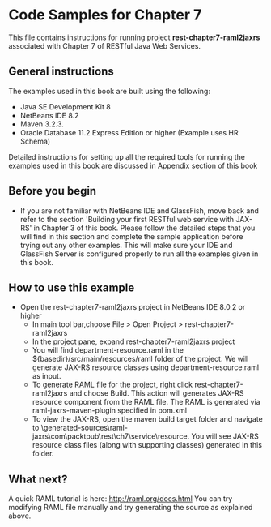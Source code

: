 Code Samples for Chapter 7
==========================
This file contains instructions for running project **rest-chapter7-raml2jaxrs** associated with Chapter 7 of RESTful Java Web Services.

General instructions
--------------------
The examples used in this book are built using the following:

- Java SE Development Kit 8
- NetBeans IDE 8.2 
- Maven 3.2.3. 
- Oracle Database 11.2 Express Edition or higher (Example uses HR Schema)

Detailed instructions for setting up all the required tools for running the 
examples used in this book are discussed in Appendix  section of this book

Before you begin
----------------
- If you are not familiar with NetBeans IDE and GlassFish, move back and refer to the section 'Building your first RESTful web service with JAX-RS' in Chapter 3 of this book. Please follow the detailed steps that you will find in this section and complete the sample application before trying out any other examples. This will make sure your IDE and GlassFish Server is configured properly to run all the examples given in this book.

How to use this example 
-------------------------
   
- Open the rest-chapter7-raml2jaxrs project in NetBeans IDE 8.0.2 or higher
    - In main tool bar,choose File > Open Project > rest-chapter7-raml2jaxrs
    - In the project pane, expand rest-chapter7-raml2jaxrs project   
    - You will find department-resource.raml in the ${basedir}/src/main/resources/raml folder of the project. We will generate JAX-RS resource classes using  department-resource.raml as input.
    - To generate RAML file for the project, right click rest-chapter7-raml2jaxrs and choose Build. This action will generates JAX-RS resource component from the RAML file. The RAML is generated via raml-jaxrs-maven-plugin specified in pom.xml
    - To view the JAX-RS, open the maven build target folder and navigate to <target>\generated-sources\raml-jaxrs\com\packtpub\rest\ch7\service\resource. You will see JAX-RS resource class files (along with supporting classes) generated in this folder. 



What next?
----------------------------
A quick RAML tutorial is here: http://raml.org/docs.html
You can try modifying RAML file manually and try generating the source as explained above.